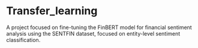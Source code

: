 # Transfer_learning
A project focused on fine-tuning the FinBERT model for financial sentiment analysis using the SENTFIN dataset, focused on entity-level sentiment classification.

